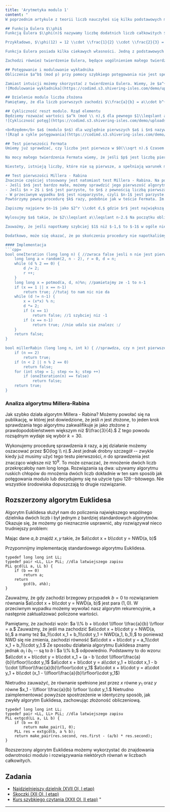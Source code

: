 ```yaml
---
title: 'Arytmetyka modulo 1'
content: "
W poprzednim artykule z teorii liczb nauczyłeś się kilku podstawowych metod teorioliczbowych. Tutaj skupimy się na kilku bardziej zaawansowanych metodach.

## Funkcja Eulera $\\phi$
Funkcją Eulera $\\phi(n)$ nazywamy liczbę dodatnich liczb całkowitych $\\leqslant n,$ względnie pierwszych z $n.$ Oblicza się ją korzystając ze wzoru: $\\phi(n) = n \\cdot \\frac{p_1-1}{p_1} \\cdot \\frac{p_2-1}{p_2} \\cdot ... \\cdot \\frac{p_k-1}{p_k},$ gdzie $p_i$ to liczby pierwsze, które dzielą $n.$

Przykładowo, $\\phi(12) = 12 \\cdot \\frac{1}{2} \\cdot \\frac{2}{3} = 4.$ Aby udowodnić ten wzór wystarczy skorzystać z multiplikatywności funkcji $\\phi,$ którą omówimy poniżej. Do obliczenia $\\phi(n)$ można użyć sita Eratostenesa lub rozkładu liczby na czynniki pierwsze w $O(\\sqrt n).$

Funkcja Eulera posiada kilka ciekawych własności. Jedną z podstawowych jest multiplikatywność. Dla $m$ i $n$ względnie pierwszych zachodzi bowiem własność $\\phi(n \\cdot m) = \\phi(n) \\cdot \\phi(m).$ Łatwo zauważyć, że każda liczba pierwsza mniejsza od pierwszego $p$ jest z nim względnie pierwsza, dlatego $\\phi(p) = p-1.$ 

Zachodzi również twierdzenie Eulera, będące uogólnieniem małego twierdzenia Fermata. Dla każdego $1\\leqslant a\\leqslant n$ zachodzi: $a^{\\phi(n)} \\equiv 1 (mod \\ p).$ Niespecjalnie trudny dowód tego faktu możemy znaleźć choćby [w Delcie.](http://www.deltami.edu.pl/temat/matematyka/teoria_liczb/2019/09/26/Funkcja_Eulera/)

## Potęgowanie i modulowanie wykładnika
Obliczenie $a^b$ (mod p) przy pomocy szybkiego potęgowania nie jest specjalnie trudne. Gorzej, jeśli wykładnik byłby nieco bardziej złożony. Kuszącą opcją wydaje się zmodulowanie wykładnika tak, aby on również był nie większy niż $p.$ Co nam podpowiada intuicja? $(a^b)\\% n$ = $(a ^ {b \\% p} )\\% p.$ To NIE jest prawda!

Zamiast intuicji możemy skorzystać z twierdzenia Eulera. Wiemy, że $a^{p-1} \\equiv 1 (mod p).$ Wobec tego, wykładnik powinniśmy modulować przez $p-1$ zamiast $p.$ Dobrze ilustruje to poniższy rysunek.
![Modulowanie wykładnika](https://codimd.s3.shivering-isles.com/demo/uploads/upload_cfa0c159aa0064c24a26816b4ddb37c6.png)

## Dzielenie modulo liczba złożona
Pamiętamy, że dla liczb pierwszych zachodzi $\\frac{a}{b} = a\\cdot b^{n-2} (mod \\ n).$ Analogicznie, jeśli $n$ jest względnie pierwsze, to chcielibyśmy znaleźć odwrotność modularną $b,$ aby móc spokojnie podzielić. Jeśli $NWD(b, n)=1,$ to taką własność spełnia $\\phi(n)-1,$ dokładnie tak samo, jak w wypadku liczb pierwszych. Gorzej, jeśli $b$ i $n$ mogą mieć wspólne dzielniki. Wtedy, jeśli w ogóle da się podzielić, to aby uniknąć dzielenia przez zero, musimy wydzielić te dzielniki. Dla każdego dzielnika $n$ będziemy pamiętać, ile razy dzieli $a,$ a ile razy dzieli $b.$ Każdy dzielnik powinien występować w $a$ nie rzadziej niż w $b,$ bo inaczej wynik nie byłby całkowity. W takim razie wystarczy zapisać: $\\frac{a}{b}=\\frac{p_1^{q_1}\\cdot p_2^{q_2} ... \\cdot d}{p_1^{r_1}\\cdot p_2^{r_2} ... \\cdot e}=p_1^{q_1-r_1} \\cdot p_2^{q_2-r_2} ... \\cdot \\frac{d}{e}.$ Koniec końców, $e$ będzie względnie pierwsze z $n,$ więc będziemy mogli zastosować poprzednią technikę.

## Cykliczność reszt modulo. Rząd elementu
Będziemy rozważać wartości $a^k (mod \\ n),$ dla pewnego $1\\leqslant a\\leqslant n-1$ i dowolnego naturalnego $k.$ $a^0=1,$ więc pierwszą resztą w naszym ciągu  jest $1.$ Ponieważ reszt modulo $n$ jest $n,$ w pewnym momencie zaczną się powtarzać. Ponadto, pierwszą powtarzającą się resztą musi być jedynka. Dlaczego tak jest? Gdyby to nie było $1,$ to weszlibyśmy w cykl reszt, w którym nie występuje liczba $1,$ a tylko $a^0$ byłoby równe $1.$ To jest fałsz, gdyż z twierdzenia Eulera wiemy, że $a^{\\phi(n)} \\equiv 1 (mod p),$ czyli $a^0$ nie jest jedyną potęgą, której wartość wyniesie $1.$
![Cykliczność potęg](https://codimd.s3.shivering-isles.com/demo/uploads/upload_79ac746e0148a51d5a7cf685791d0815.png)

<b>Rzędem</b> $a$ (modulo $n$) dla względnie pierwszych $a$ i $n$ nazywamy najmniejszą taką liczbę naturalną $k,$ że $a^k \\equiv 1 (mod \\ n)$ i piszemy $Ord_n(a) = k.$ Jasne jest, że $Ord_n(a) \\leqslant \\phi(n),$ ponieważ zachodzi $a^{\\phi(n)} \\equiv 1 (mod \\ n).$ Okazuje się ponadto, że $Ord_n(a)$ musi dzielić $\\phi(n).$ Dlaczego tak jest? Wiemy, że wszystkie spośród liczb $a^Ord_n(a), a^{2\\cdot Ord_n(a)}, a^{3\\cdot Ord_n(a)}, a^{4\\cdot Ord_n(a)} ... $ są równe $1.$ Gdyby $Ord_n(a)$ nie było dzielnikiem $\\phi(n),$ to mielibyśmy dwie jedynki oddalone o mniej niż $Ord_n(a).$ To oznacza, że długość cyklu reszt musi być mniejsza niż $Ord_n(a),$ co powoduje sprzeczność z faktem, że $Ord_n(a)$ jest najkrótszą możliwą długością cyklu reszt.
![Rząd a cykle potęgowania](https://codimd.s3.shivering-isles.com/demo/uploads/upload_ceb6fb0e5a5f23527c9bc928ce8c26b8.png)

## Test pierwszości Fermata
Umiemy już sprawdzać, czy liczba jest pierwsza w $O(\\sqrt n).$ Czasem potrzebujemy jednak sprawdzać pierwszość większych liczb -- co wtedy? Z pomocą przychodzą nam bardziej zaawansowane testy pierwszości. Jednym z nich jest test Fermata.

Na mocy małego twierdzenia Fermata wiemy, że jeśli $p$ jest liczbą pierwszą, to dla każdego $a$ takiego, że $1\\leqslant a\\leqslant p-1$ zachodzi $a^{p-1} \\equiv 1 (mod p).$ W takim razie, możemy wylosować $a,$ a następnie przy pomocy szybkiego potęgowania sprawdzić, czy ta własność faktycznie zachodzi. Jeśli nie, to liczba $n$ <i>z pewnością</i> nie jest pierwsza. Co jednak, gdy po wielu takich testach nie udało nam się znaleźć kontrprzykładu? Wówczas liczba $n$ <i>z dużym prawdopodobieństwem</i> jest pierwsza.

Niestety, istnieją liczby, które nie są pierwsze, a spełniają warunek małego twierdzenia Fermata dla każdego $1\\leqslant a\\leqslant n-1.$ Są one nazywane liczbami Carmichaela. Nie jest ich dużo, jednak są istotną przeszkodą w bezpiecznym używaniu testu pierwszości Fermata, ponieważ powodują zwrócenie błędnego wyniku. Z tego powodu test pierwszości Fermata nie jest powszechnie stosowany.

## Test pierwszości Millera - Rabina
Znacznie częściej stosowany jest natomiast test Millera - Rabina. Na początek kilka obserwacji:
- Jeśli $n$ jest bardzo małe, możemy sprawdzić jego pierwszość algorytmem brutalnym.
- Jeśli $n > 2$ i $n$ jest parzyste, to $n$ z pewnością liczbą pierwszą nie jest.
- W przeciwnym wypadku $n$ jest nieparzyste, czyli $n-1$ jest parzyste.
Powtórzymy pewną procedurę $k$ razy, podobnie jak w teście Fermata. Im większe $k,$ tym większa dokładność. $K = 30$ wystarcza w zupełności, o czym więcej powiemy później.

Zapiszmy najpierw $n-1$ jako $2^r \\cdot d,$ gdzie $r$ jest największą potęgą dwójki dzielącą $n-1.$ Dlaczego skupiamy się na $n-1$? Małe twierdzenie Fermata nam podpowiedziało. Skupimy się na wystąpieniu jedynek. 

Wylosujmy $a$ takie, że $2\\leqslant a\\leqslant n-2.$ Na początku obliczymy $a^d (mod \\ n).$ Jeśli ta liczba jest równa $1$ lub $-1$ (pamiętajmy, że $-1$ to to samo co $n-1$ mod $n$), to nic ciekawego nie uzyskamy -- przerywamy sprawdzanie. W przeciwnym wypadku będziemy podnosić liczbę do kwadratu, dopóki wykładnik $d$ spełnia $d \\neq n-1.$ Zauważmy, że jeśli napotkamy po drodze liczbę $1,$ to już do końca tej operacji będziemy otrzymywać liczbę $1$ (bo $1\\cdot 1=1$). Ponadto, jeśli napotkamy po drodze liczbę $-1,$ to od następnej operacji będziemy otrzymywać liczbę $1$ (bo $(-1)\\cdot(-1) =1$). 

Zauważmy, że jeśli napotkamy szybciej $1$ niż $-1,$ to $-1$ w ogóle nie wystąpi (bo już do końca będą jedynki). Ponadto, jeśli znajdziemy pierwsze wystąpienie jedynki, to $-1$ <i>musi</i> wystąpić dokładnie przed nim (bo dla $n$ będącego liczbą pierwszą jeśli zachodzi $a^2=1,$ to zachodzi też $(a-1)\\cdot(a+1)=0,$ czyli $a=1$ lub $a=-1.$ To pozwala nam stwierdzić, że jeśli napotkamy szybciej $1$ niż $-1,$ to $n$ z pewnością nie jest liczbą pierwszą.

Dodatkowo, może się okazać, że po skończeniu procedury nie napotkaliśmy ani $1,$ ani $-1.$ To oznacza, że $a^{n-1} \\neq 1 (mod \\ n),$ czyli $n$ również nie może być pierwsze. To pozwala nam dość prosto zapisać schemat funkcji sprawdzającej w algorytmie Millera - Rabina.

#### Implementacja
```cpp=
bool oneIteration (long long n) { //zwraca false jesli n nie jest pierwsze
	long long a = random(2, n - 2), r = 0, d = n;
	while (d % 2 == 0) {
		d /= 2;
		r ++;
	}
	long long x = potmod(a, d, n)%n; //pamietajmy ze -1 to n-1
	if (x == 1 || x == n-1)
		return true; //tutaj to nam nic nie da
	while (d != n-1) {
		x = (x*x) % n;
		d *= 2;
		if (x == 1)
			return false; //1 szybciej niz -1
		if (x == n-1)
			return true; //nie udalo sie znalezc :/
	}
	return false;
}

bool millerRabin (long long n, int k) { //sprawdza, czy n jest pierwsze
	if (n == 2)
		return true;
	if (n < 2 || n % 2 == 0)
		return false;
	for (int step = 1; step <= k; step ++)
		if (oneIteration(n) == false)
			return false;
	return true;
}
```

### Analiza algorytmu Millera-Rabina
Jak szybko działa algorytm Millera - Rabina? Możemy powołać się na publikację, w której jest dowiedzione, że jeśli $n$ jest złożone, to jeden krok sprawdzania tego algorytmu zakwalifikuje je jako złożone z prawdopodobieństwem większym niż $\\frac{3}{4}.$ Z tego powodu rozsądnym wydaje się wybór $k=30.$

Wykonujemy procedurę sprawdzenia $k$ razy, a jej działanie możemy oszacować przez $O(log \\ n).$ Jest jednak drobny szczegół -- zwykle kiedy już musimy użyć tego testu pierwszości, $n$ do sprawdzenia jest znacząco większe niż $10^9.$ To może oznaczać, że mnożenie dwóch liczb przekręcałoby nam long longa. Rozwiązania są dwa: używamy algorytmu ruskich chłopów do mnożenia dwóch liczb dokładnie w ten sam sposób jak potęgowania modulo lub decydujemy się na użycie typu $128$--bitowego. Nie wszystkie środowiska dopuszczają to drugie rozwiązanie.

## Rozszerzony algorytm Euklidesa
Algorytm Euklidesa służył nam do policzenia największego wspólnego dzielnika dwóch liczb i był jednym z bardziej standardowych algorytmów. Okazuje się, że możemy go nieznacznie usprawnić, aby rozwiązywał nieco trudniejszy problem:

Mając dane $a, b$ znajdź $x, y$ takie, że $a\\cdot x + b\\cdot y = NWD(a, b)$

Przypomnijmy implementację standardowego algorytmu Euklidesa.

```cpp=
typedef long long int LL;
typedef pair <LL, LL> PLL; //dla latwiejszego zapisu
PLL gcd(LL a, LL b) {
	if (b == 0)
		return a;
	return
		gcd(b, a%b);
}
```

Zauważmy, że gdy zachodzi brzegowy przypadek $b=0$ to rozwiązaniem równania $a\\cdot x + b\\cdot y = NWD(a, b)$ jest para ($1, 0$). W przeciwnym wypadku możemy wywołać nasz algorytm rekurencyjnie, a następnie zaktualizować policzone wartości. 

Pamiętamy, że zachodzi wzór: $a \\% b + b\\cdot \\lfloor \\frac{a}{b} \\rfloor = a.$ Zauważmy, że jeśli ma zachodzić $a\\cdot x + b\\cdot y = NWD(a, b),$ a mamy też $a_1\\cdot x_1 + b_1\\cdot y_1 = NWD(a_1, b_1),$ to ponieważ NWD się nie zmienia, zachodzi równość $a\\cdot x + b\\cdot y = a_1\\cdot x_1 + b_1\\cdot y_1.$ Ze sposobu działania algorytmu Euklidesa znamy jednak $a_1$ i $b_1$ -- są to $b$ i $a \\% b,$ odpowiednio. Podstawmy to do wzoru:
$a\\cdot x + b\\cdot y = b\\cdot x_1 + (a - b \\cdot \\lfloor\\frac{a}{b}\\rfloor)\\cdot y_1$
$a\\cdot x + b\\cdot y = a\\cdot y_1 + b\\cdot x_1 - b \\cdot \\lfloor\\frac{a}{b}\\rfloor\\cdot y_1$
$a\\cdot x + b\\cdot y = a\\cdot y_1 + b\\cdot (x_1 - \\lfloor\\frac{a}{b}\\rfloor\\cdot y_1$)

Nietrudno zauważyć, że równanie spełnione jest przez $x$ równe $y_1$ oraz $y$ równe $x_1 - \\lfloor \\frac{a}{b} \\rfloor \\cdot y_1.$ Nietrudno zaimplementować powyższe spostrzeżenie w identyczny sposób, jak zwykły algorytm Euklidesa, zachowując złożoność obliczeniową.

```cpp=
typedef long long int LL;
typedef pair <LL, LL> PLL; //dla latwiejszego zapisu
PLL extgcd(LL a, LL b) {
	if (b == 0)
		return make_pair(1, 0);
	PLL res = extgcd(b, a % b);
	return make_pair(res.second, res.first - (a/b) * res.second);
}
```

Rozszerzony algorytm Euklidesa możemy wykorzystać do znajdowania odwrotności modulo i rozwiązywania niektórych równań w liczbach całkowitych.

## Zadania
- [Najdzielniejszy dzielnik (XVII OI, I etap)](https://szkopul.edu.pl/problemset/problem/9G-lSeJl2QmOnKQprRR4ZJZv/site/?key=statement)
- [Skoczki (XII OI, I etap)](https://szkopul.edu.pl/problemset/problem/3BGAy8SxgAh6ZUiC_GwpDKxh/site/?key=statement)
- [Kurs szybkiego czytania (XXII OI, II etap)](https://szkopul.edu.pl/problemset/problem/vX48bEW0i5IRszoCOP_f78Dc/site/?key=statement)
"
---
```

